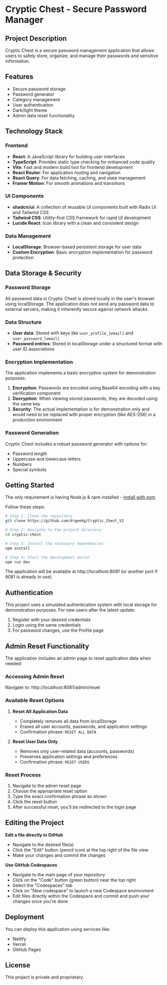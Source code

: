 # Cryptic Chest - Secure Password Manager

## Project Description

Cryptic Chest is a secure password management application that allows users to safely store, organize, and manage their passwords and sensitive information.

## Features

- Secure password storage
- Password generator
- Category management
- User authentication
- Dark/light theme
- Admin data reset functionality

## Technology Stack

### Frontend
- **React**: A JavaScript library for building user interfaces
- **TypeScript**: Provides static type checking for enhanced code quality
- **Vite**: Fast and modern build tool for frontend development
- **React Router**: For application routing and navigation
- **React Query**: For data fetching, caching, and state management
- **Framer Motion**: For smooth animations and transitions

### UI Components
- **shadcn/ui**: A collection of reusable UI components built with Radix UI and Tailwind CSS
- **Tailwind CSS**: Utility-first CSS framework for rapid UI development
- **Lucide React**: Icon library with a clean and consistent design

### Data Management
- **LocalStorage**: Browser-based persistent storage for user data
- **Custom Encryption**: Basic encryption implementation for password protection

## Data Storage & Security

### Password Storage
All password data in Cryptic Chest is stored locally in the user's browser using localStorage. The application does not send any password data to external servers, making it inherently secure against network attacks.

### Data Structure
- **User data**: Stored with keys like `user_profile_[email]` and `user_password_[email]`
- **Password entries**: Stored in localStorage under a structured format with user ID associations

### Encryption Implementation
The application implements a basic encryption system for demonstration purposes:

1. **Encryption**: Passwords are encoded using Base64 encoding with a key verification component
2. **Decryption**: When viewing stored passwords, they are decoded using the same key
3. **Security**: The actual implementation is for demonstration only and would need to be replaced with proper encryption (like AES-256) in a production environment

### Password Generation
Cryptic Chest includes a robust password generator with options for:
- Password length
- Uppercase and lowercase letters
- Numbers
- Special symbols

## Getting Started

The only requirement is having Node.js & npm installed - [install with nvm](https://github.com/nvm-sh/nvm#installing-and-updating)

Follow these steps:

```sh
# Step 1: Clone the repository
git clone https://github.com/drgeekg/Cryptic_Chest_V2

# Step 2: Navigate to the project directory
cd cryptic-chest

# Step 3: Install the necessary dependencies
npm install

# Step 4: Start the development server
npm run dev
```

The application will be available at http://localhost:8081 (or another port if 8081 is already in use).

## Authentication

This project uses a simulated authentication system with local storage for demonstration purposes. For new users after the latest update:

1. Register with your desired credentials
2. Login using the same credentials
3. For password changes, use the Profile page

## Admin Reset Functionality

The application includes an admin page to reset application data when needed:

### Accessing Admin Reset

Navigate to: http://localhost:8081/admin/reset

### Available Reset Options

1. **Reset All Application Data**
   - Completely removes all data from localStorage
   - Erases all user accounts, passwords, and application settings
   - Confirmation phrase: `RESET ALL DATA`

2. **Reset User Data Only**
   - Removes only user-related data (accounts, passwords)
   - Preserves application settings and preferences
   - Confirmation phrase: `RESET USERS`

### Reset Process

1. Navigate to the admin reset page
2. Choose the appropriate reset option
3. Type the exact confirmation phrase as shown
4. Click the reset button
5. After successful reset, you'll be redirected to the login page

## Editing the Project

**Edit a file directly in GitHub**

- Navigate to the desired file(s)
- Click the "Edit" button (pencil icon) at the top right of the file view
- Make your changes and commit the changes

**Use GitHub Codespaces**

- Navigate to the main page of your repository
- Click on the "Code" button (green button) near the top right
- Select the "Codespaces" tab
- Click on "New codespace" to launch a new Codespace environment
- Edit files directly within the Codespace and commit and push your changes once you're done

## Deployment

You can deploy this application using services like:

- Netlify
- Vercel
- GitHub Pages

## License

This project is private and proprietary.
